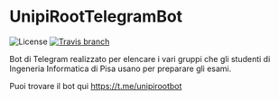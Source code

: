 # UnipiRootTelegramBot

![License](https://img.shields.io/badge/license-GPLv3-yellow.svg)
[![Travis branch](https://img.shields.io/badge/telegram-unipirootbot-blue.svg)](https://t.me/unipirootbot)

Bot di Telegram realizzato per elencare i vari gruppi che gli studenti di Ingeneria Informatica di Pisa usano per preparare gli esami.

Puoi trovare il bot qui https://t.me/unipirootbot
